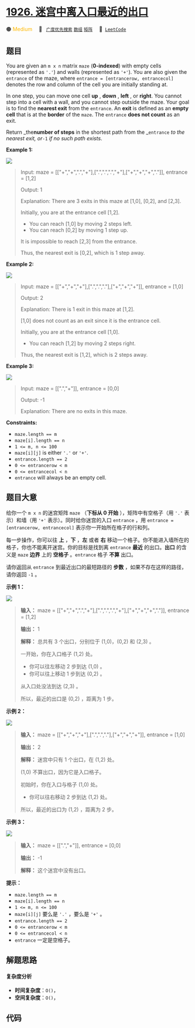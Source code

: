 # [1926. 迷宫中离入口最近的出口](https://leetcode.com/problems/nearest-exit-from-entrance-in-maze)

🟠 <font color=#ffb800>Medium</font>&emsp; 🔖&ensp; [`广度优先搜索`](/tag/breadth-first-search.md) [`数组`](/tag/array.md) [`矩阵`](/tag/matrix.md)&emsp; 🔗&ensp;[`LeetCode`](https://leetcode.com/problems/nearest-exit-from-entrance-in-maze)

## 题目

You are given an `m x n` matrix `maze` (**0-indexed**) with empty cells
(represented as `'.'`) and walls (represented as `'+'`). You are also given
the `entrance` of the maze, where `entrance = [entrancerow, entrancecol]`
denotes the row and column of the cell you are initially standing at.

In one step, you can move one cell **up** , **down** , **left** , or
**right**. You cannot step into a cell with a wall, and you cannot step
outside the maze. Your goal is to find the **nearest exit** from the
`entrance`. An **exit** is defined as an **empty cell** that is at the
**border** of the `maze`. The `entrance` **does not count** as an exit.

Return _the**number of steps** in the shortest path from the _`entrance` _to
the nearest exit, or_`-1` _if no such path exists_.



**Example 1:**

![](https://assets.leetcode.com/uploads/2021/06/04/nearest1-grid.jpg)

> Input: maze = [["+","+",".","+"],[".",".",".","+"],["+","+","+","."]], entrance = [1,2]
> 
> Output: 1
> 
> Explanation: There are 3 exits in this maze at [1,0], [0,2], and [2,3].
> 
> Initially, you are at the entrance cell [1,2].
> - You can reach [1,0] by moving 2 steps left.
> - You can reach [0,2] by moving 1 step up.
> 
> It is impossible to reach [2,3] from the entrance.
> 
> Thus, the nearest exit is [0,2], which is 1 step away.

**Example 2:**

![](https://assets.leetcode.com/uploads/2021/06/04/nearesr2-grid.jpg)

> Input: maze = [["+","+","+"],[".",".","."],["+","+","+"]], entrance = [1,0]
> 
> Output: 2
> 
> Explanation: There is 1 exit in this maze at [1,2].
> 
> [1,0] does not count as an exit since it is the entrance cell.
> 
> Initially, you are at the entrance cell [1,0].
> - You can reach [1,2] by moving 2 steps right.
> 
> Thus, the nearest exit is [1,2], which is 2 steps away.

**Example 3:**

![](https://assets.leetcode.com/uploads/2021/06/04/nearest3-grid.jpg)

> Input: maze = [[".","+"]], entrance = [0,0]
> 
> Output: -1
> 
> Explanation: There are no exits in this maze.

**Constraints:**

  * `maze.length == m`
  * `maze[i].length == n`
  * `1 <= m, n <= 100`
  * `maze[i][j]` is either `'.'` or `'+'`.
  * `entrance.length == 2`
  * `0 <= entrancerow < m`
  * `0 <= entrancecol < n`
  * `entrance` will always be an empty cell.


## 题目大意

给你一个 `m x n` 的迷宫矩阵 `maze` （**下标从 0 开始** ），矩阵中有空格子（用 `'.'` 表示）和墙（用 `'+'`
表示）。同时给你迷宫的入口 `entrance` ，用 `entrance = [entrancerow, entrancecol]`
表示你一开始所在格子的行和列。

每一步操作，你可以往 **上** ，**下** ，**左** 或者 **右** 移动一个格子。你不能进入墙所在的格子，你也不能离开迷宫。你的目标是找到离
`entrance` **最近** 的出口。**出口** 的含义是 `maze` **边界** 上的 **空格子** 。`entrance` 格子
**不算** 出口。

请你返回从 `entrance` 到最近出口的最短路径的 **步数** ，如果不存在这样的路径，请你返回 `-1` 。

**示例 1：**

![](https://assets.leetcode.com/uploads/2021/06/04/nearest1-grid.jpg)

> 
> 
> 
> 
> 
> **输入：** maze = [["+","+",".","+"],[".",".",".","+"],["+","+","+","."]], entrance = [1,2]
> 
> **输出：** 1
> 
> **解释：** 总共有 3 个出口，分别位于 (1,0)，(0,2) 和 (2,3) 。
> 
> 一开始，你在入口格子 (1,2) 处。
> - 你可以往左移动 2 步到达 (1,0) 。
> - 你可以往上移动 1 步到达 (0,2) 。
> 
> 从入口处没法到达 (2,3) 。
> 
> 所以，最近的出口是 (0,2) ，距离为 1 步。
> 
> 

**示例 2：**

![](https://assets.leetcode.com/uploads/2021/06/04/nearesr2-grid.jpg)

> 
> 
> 
> 
> 
> **输入：** maze = [["+","+","+"],[".",".","."],["+","+","+"]], entrance = [1,0]
> 
> **输出：** 2
> 
> **解释：** 迷宫中只有 1 个出口，在 (1,2) 处。
> 
> (1,0) 不算出口，因为它是入口格子。
> 
> 初始时，你在入口与格子 (1,0) 处。
> - 你可以往右移动 2 步到达 (1,2) 处。
> 
> 所以，最近的出口为 (1,2) ，距离为 2 步。
> 
> 

**示例 3：**

![](https://assets.leetcode.com/uploads/2021/06/04/nearest3-grid.jpg)

> 
> 
> 
> 
> 
> **输入：** maze = [[".","+"]], entrance = [0,0]
> 
> **输出：** -1
> 
> **解释：** 这个迷宫中没有出口。
> 
> 

**提示：**

  * `maze.length == m`
  * `maze[i].length == n`
  * `1 <= m, n <= 100`
  * `maze[i][j]` 要么是 `'.'` ，要么是 `'+'` 。
  * `entrance.length == 2`
  * `0 <= entrancerow < m`
  * `0 <= entrancecol < n`
  * `entrance` 一定是空格子。


## 解题思路

#### 复杂度分析

- **时间复杂度**：`O()`，
- **空间复杂度**：`O()`，

## 代码

```javascript

```